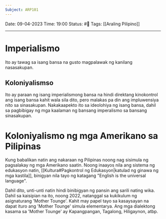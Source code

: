 ```yaml
---
Subject: ARP101
---
```

Date: 09-04-2023 
Time: 19:00
Status: #📝 
Tags: [[Araling Pilipino]]

-----

# Imperialismo
Ito ay tawag sa isang bansa na gusto magpalawak ng kanilang nasasakupan.

## Koloniyalismso
Ito ay paraan ng isang imperialismong bansa na hindi direktang kinokontrol ang isang bansa kahit wala sila dito, pero malakas pa din ang impluwensiya nito sa sinasakupan. Nakakaapekto ito sa ideolohiya ng isang bansa, dahil sa pagbibigay ng mga kaalaman ng bansang imperalismo sa bansang sinasakupan. 

# Koloniyalismo ng mga Amerikano sa Pilipinas
Kung babalikan natin ang nakaraan ng Pilipinas noong nag sisimula ng pagsalakay ng mga Amerikano saatin. Noong inaayos nila ang sistema ng edukasyon natin, [[Kultura#Pagkontrol ng Edukasyon|katulad ng ginawa ng mga kastila]], binigyan nila tayo ng katagang "English is the universal language". 

Dahil dito, unti-unti natin hindi binibigyan ng pansin ang sarili nating wika. Dahil sa kaisipian na ito, noong 2022, natanggal sa kukikulum ng asignaturang 'Mother Tounge'. Kahit may papel tayo sa kasaysayan na dapat ituro ang 'Mother Tounge' simula elementarya. Ang mga dialektong kasama sa 'Mother Tounge' ay Kapangpangan, Tagalong, Hiligaynon, atbp.

